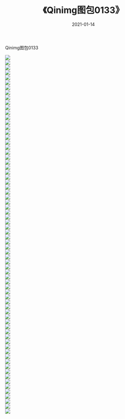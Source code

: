 ﻿---
layout: post
title:  《Qinimg图包0133》
date:   2021-01-14
img: http://imgx.orgx.ga/Qinimg图包/Qinimg图包0133/000.jpg
categories: [美女, 清纯, 唯美]
---

Qinimg图包0133

 ![](http://imgx.orgx.ga/Qinimg图包/Qinimg图包0133/001.jpg) <br>![](http://imgx.orgx.ga/Qinimg图包/Qinimg图包0133/002.jpg) <br>![](http://imgx.orgx.ga/Qinimg图包/Qinimg图包0133/003.jpg) <br>![](http://imgx.orgx.ga/Qinimg图包/Qinimg图包0133/004.jpg) <br>![](http://imgx.orgx.ga/Qinimg图包/Qinimg图包0133/005.jpg) <br>![](http://imgx.orgx.ga/Qinimg图包/Qinimg图包0133/006.jpg) <br>![](http://imgx.orgx.ga/Qinimg图包/Qinimg图包0133/007.jpg) <br>![](http://imgx.orgx.ga/Qinimg图包/Qinimg图包0133/008.jpg) <br>![](http://imgx.orgx.ga/Qinimg图包/Qinimg图包0133/009.jpg) <br>![](http://imgx.orgx.ga/Qinimg图包/Qinimg图包0133/010.jpg) <br>![](http://imgx.orgx.ga/Qinimg图包/Qinimg图包0133/011.jpg) <br>![](http://imgx.orgx.ga/Qinimg图包/Qinimg图包0133/012.jpg) <br>![](http://imgx.orgx.ga/Qinimg图包/Qinimg图包0133/013.jpg) <br>![](http://imgx.orgx.ga/Qinimg图包/Qinimg图包0133/014.jpg) <br>![](http://imgx.orgx.ga/Qinimg图包/Qinimg图包0133/015.jpg) <br>![](http://imgx.orgx.ga/Qinimg图包/Qinimg图包0133/016.jpg) <br>![](http://imgx.orgx.ga/Qinimg图包/Qinimg图包0133/017.jpg) <br>![](http://imgx.orgx.ga/Qinimg图包/Qinimg图包0133/018.jpg) <br>![](http://imgx.orgx.ga/Qinimg图包/Qinimg图包0133/019.jpg) <br>![](http://imgx.orgx.ga/Qinimg图包/Qinimg图包0133/020.jpg) <br>![](http://imgx.orgx.ga/Qinimg图包/Qinimg图包0133/021.jpg) <br>![](http://imgx.orgx.ga/Qinimg图包/Qinimg图包0133/022.jpg) <br>![](http://imgx.orgx.ga/Qinimg图包/Qinimg图包0133/023.jpg) <br>![](http://imgx.orgx.ga/Qinimg图包/Qinimg图包0133/024.jpg) <br>![](http://imgx.orgx.ga/Qinimg图包/Qinimg图包0133/025.jpg) <br>![](http://imgx.orgx.ga/Qinimg图包/Qinimg图包0133/026.jpg) <br>![](http://imgx.orgx.ga/Qinimg图包/Qinimg图包0133/027.jpg) <br>![](http://imgx.orgx.ga/Qinimg图包/Qinimg图包0133/028.jpg) <br>![](http://imgx.orgx.ga/Qinimg图包/Qinimg图包0133/029.jpg) <br>![](http://imgx.orgx.ga/Qinimg图包/Qinimg图包0133/030.jpg) <br>![](http://imgx.orgx.ga/Qinimg图包/Qinimg图包0133/031.jpg) <br>![](http://imgx.orgx.ga/Qinimg图包/Qinimg图包0133/032.jpg) <br>![](http://imgx.orgx.ga/Qinimg图包/Qinimg图包0133/033.jpg) <br>![](http://imgx.orgx.ga/Qinimg图包/Qinimg图包0133/034.jpg) <br>![](http://imgx.orgx.ga/Qinimg图包/Qinimg图包0133/035.jpg) <br>![](http://imgx.orgx.ga/Qinimg图包/Qinimg图包0133/036.jpg) <br>![](http://imgx.orgx.ga/Qinimg图包/Qinimg图包0133/037.jpg) <br>![](http://imgx.orgx.ga/Qinimg图包/Qinimg图包0133/038.jpg) <br>![](http://imgx.orgx.ga/Qinimg图包/Qinimg图包0133/039.jpg) <br>![](http://imgx.orgx.ga/Qinimg图包/Qinimg图包0133/040.jpg) <br>![](http://imgx.orgx.ga/Qinimg图包/Qinimg图包0133/041.jpg) <br>![](http://imgx.orgx.ga/Qinimg图包/Qinimg图包0133/042.jpg) <br>![](http://imgx.orgx.ga/Qinimg图包/Qinimg图包0133/043.jpg) <br>![](http://imgx.orgx.ga/Qinimg图包/Qinimg图包0133/044.jpg) <br>![](http://imgx.orgx.ga/Qinimg图包/Qinimg图包0133/045.jpg) <br>![](http://imgx.orgx.ga/Qinimg图包/Qinimg图包0133/046.jpg) <br>![](http://imgx.orgx.ga/Qinimg图包/Qinimg图包0133/047.jpg) <br>![](http://imgx.orgx.ga/Qinimg图包/Qinimg图包0133/048.jpg) <br>![](http://imgx.orgx.ga/Qinimg图包/Qinimg图包0133/049.jpg) <br>![](http://imgx.orgx.ga/Qinimg图包/Qinimg图包0133/050.jpg) <br>![](http://imgx.orgx.ga/Qinimg图包/Qinimg图包0133/051.jpg) <br>![](http://imgx.orgx.ga/Qinimg图包/Qinimg图包0133/052.jpg) <br>![](http://imgx.orgx.ga/Qinimg图包/Qinimg图包0133/053.jpg) <br>![](http://imgx.orgx.ga/Qinimg图包/Qinimg图包0133/054.jpg) <br>![](http://imgx.orgx.ga/Qinimg图包/Qinimg图包0133/055.jpg) <br>![](http://imgx.orgx.ga/Qinimg图包/Qinimg图包0133/056.jpg) <br>![](http://imgx.orgx.ga/Qinimg图包/Qinimg图包0133/057.jpg) <br>![](http://imgx.orgx.ga/Qinimg图包/Qinimg图包0133/058.jpg) <br>![](http://imgx.orgx.ga/Qinimg图包/Qinimg图包0133/059.jpg) <br>![](http://imgx.orgx.ga/Qinimg图包/Qinimg图包0133/060.jpg) <br>![](http://imgx.orgx.ga/Qinimg图包/Qinimg图包0133/061.jpg) <br>![](http://imgx.orgx.ga/Qinimg图包/Qinimg图包0133/062.jpg) <br>![](http://imgx.orgx.ga/Qinimg图包/Qinimg图包0133/063.jpg) <br>![](http://imgx.orgx.ga/Qinimg图包/Qinimg图包0133/064.jpg) <br>![](http://imgx.orgx.ga/Qinimg图包/Qinimg图包0133/065.jpg) <br>![](http://imgx.orgx.ga/Qinimg图包/Qinimg图包0133/066.jpg) <br>![](http://imgx.orgx.ga/Qinimg图包/Qinimg图包0133/067.jpg) <br>![](http://imgx.orgx.ga/Qinimg图包/Qinimg图包0133/068.jpg) <br>![](http://imgx.orgx.ga/Qinimg图包/Qinimg图包0133/069.jpg) <br>![](http://imgx.orgx.ga/Qinimg图包/Qinimg图包0133/070.jpg) <br>![](http://imgx.orgx.ga/Qinimg图包/Qinimg图包0133/071.jpg) <br>![](http://imgx.orgx.ga/Qinimg图包/Qinimg图包0133/072.jpg) <br>
